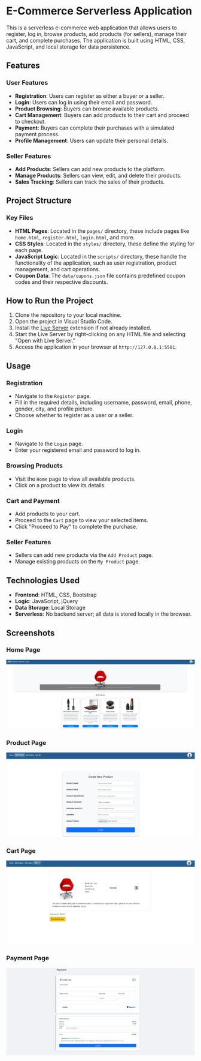 # E-Commerce Serverless Application

This is a serverless e-commerce web application that allows users to register, log in, browse products, add products (for sellers), manage their cart, and complete purchases. The application is built using HTML, CSS, JavaScript, and local storage for data persistence.

## Features

### User Features
- **Registration**: Users can register as either a buyer or a seller.
- **Login**: Users can log in using their email and password.
- **Product Browsing**: Buyers can browse available products.
- **Cart Management**: Buyers can add products to their cart and proceed to checkout.
- **Payment**: Buyers can complete their purchases with a simulated payment process.
- **Profile Management**: Users can update their personal details.

### Seller Features
- **Add Products**: Sellers can add new products to the platform.
- **Manage Products**: Sellers can view, edit, and delete their products.
- **Sales Tracking**: Sellers can track the sales of their products.

## Project Structure

### Key Files
- **HTML Pages**: Located in the `pages/` directory, these include pages like `home.html`, `register.html`, `login.html`, and more.
- **CSS Styles**: Located in the `styles/` directory, these define the styling for each page.
- **JavaScript Logic**: Located in the `scripts/` directory, these handle the functionality of the application, such as user registration, product management, and cart operations.
- **Coupon Data**: The `data/cupons.json` file contains predefined coupon codes and their respective discounts.

## How to Run the Project

1. Clone the repository to your local machine.
2. Open the project in Visual Studio Code.
3. Install the [Live Server](https://marketplace.visualstudio.com/items?itemName=ritwickdey.LiveServer) extension if not already installed.
4. Start the Live Server by right-clicking on any HTML file and selecting "Open with Live Server."
5. Access the application in your browser at `http://127.0.0.1:5501`.

## Usage

### Registration
- Navigate to the `Register` page.
- Fill in the required details, including username, password, email, phone, gender, city, and profile picture.
- Choose whether to register as a user or a seller.

### Login
- Navigate to the `Login` page.
- Enter your registered email and password to log in.

### Browsing Products
- Visit the `Home` page to view all available products.
- Click on a product to view its details.

### Cart and Payment
- Add products to your cart.
- Proceed to the `Cart` page to view your selected items.
- Click "Proceed to Pay" to complete the purchase.

### Seller Features
- Sellers can add new products via the `Add Product` page.
- Manage existing products on the `My Product` page.

## Technologies Used

- **Frontend**: HTML, CSS, Bootstrap
- **Logic**: JavaScript, jQuery
- **Data Storage**: Local Storage
- **Serverless**: No backend server; all data is stored locally in the browser.

## Screenshots

### Home Page
![Home Page](resources/homePage.png)

### Product Page
![Product Page](resources/productPage.png)

### Cart Page
![Cart Page](resources/cartPage.png)

### Payment Page
![Payment Page](resources/paymentPage.png)


